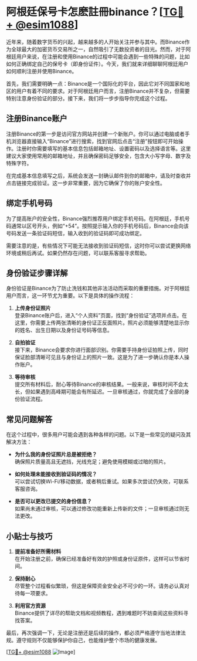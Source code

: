 # 阿根廷保号卡怎麽註冊binance？[[TG💪+ @esim1088](https://t.me/s/esim1088)]

近年来，随着数字货币的兴起，越来越多的人开始关注并参与其中。而Binance作为全球最大的加密货币交易所之一，自然吸引了无数投资者的目光。然而，对于阿根廷用户来说，在注册和使用Binance的过程中可能会遇到一些特殊的问题，比如如何正确绑定自己的保号卡（即身份证件）。今天，我们就来详细聊聊阿根廷用户如何顺利注册并使用Binance。

首先，我们需要明确一点：Binance是一个国际化的平台，因此它对不同国家和地区的用户有着不同的要求。对于阿根廷用户而言，注册Binance并不复杂，但需要特别注意身份验证的部分。接下来，我们将一步步指导你完成这个过程。

## 注册Binance账户

注册Binance的第一步是访问官方网站并创建一个新账户。你可以通过电脑或者手机浏览器直接输入“Binance”进行搜索，找到官网后点击“注册”按钮即可开始操作。注册时你需要填写的基本信息包括邮箱地址、设置密码以及选择语言等。这里建议大家使用常用的邮箱地址，并且确保密码足够安全，包含大小写字母、数字及特殊字符。

在完成基本信息填写之后，系统会发送一封确认邮件到你的邮箱中，请及时查收并点击链接完成验证。这一步非常重要，因为它确保了你的账户安全性。

## 绑定手机号码

为了提高账户的安全性，Binance强烈推荐用户绑定手机号码。在阿根廷，手机号码通常以区号开头，例如“+54”。按照提示输入你的手机号码后，Binance会向该号码发送一条验证码短信，输入收到的验证码即可成功绑定。

需要注意的是，有些情况下可能无法接收到验证码短信，这时你可以尝试更换网络环境或稍后再试。如果仍然存在问题，可以联系客服寻求帮助。

## 身份验证步骤详解

身份验证是Binance为了防止洗钱和其他非法活动而采取的重要措施。对于阿根廷用户而言，这一环节尤为重要。以下是具体的操作流程：

1. **上传身份证照片**  
   登录Binance账户后，进入“个人资料”页面，找到“身份验证”选项并点击。在这里，你需要上传两张清晰的身份证正反面照片。照片必须能够清楚地显示你的姓名、出生日期以及身份证号码等信息。

2. **自拍验证**  
   接下来，Binance会要求你进行面部识别。你需要手持身份证拍照上传，同时保证脸部清晰可见且与身份证上的照片一致。这是为了进一步确认你是本人操作账户。

3. **等待审核**  
   提交所有材料后，耐心等待Binance的审核结果。一般来说，审核时间不会太长，但如果遇到高峰期可能会有所延迟。一旦审核通过，你就完成了全部的身份验证流程。

## 常见问题解答

在这个过程中，很多用户可能会遇到各种各样的问题。以下是一些常见的疑问及其解决方法：

- **为什么我的身份证照片总是被拒绝？**  
  确保照片质量高且无遮挡，光线充足；避免使用模糊或过暗的照片。

- **如何处理未能接收到验证码的情况？**  
  可以尝试切换Wi-Fi/移动数据，或者稍后重试。如果多次尝试仍失败，可联系客服咨询。

- **是否可以更改已提交的身份信息？**  
  如果尚未通过审核，可以通过修改功能重新上传新的文件；一旦审核通过则无法更改。

## 小贴士与技巧

1. **提前准备好所需材料**  
   在开始注册之前，确保已经准备好有效的护照或身份证原件，这样可以节省时间。

2. **保持耐心**  
   尽管整个过程看似繁琐，但这是保障资金安全必不可少的一环。请务必认真对待每一项要求。

3. **利用官方资源**  
   Binance提供了详尽的帮助文档和视频教程，遇到难题时不妨查阅这些资料寻找答案。

最后，再次强调一下，无论是注册还是后续的操作，都必须严格遵守当地法律法规。遵守规则不仅能够保护你自己，也能维护整个市场的健康发展。

[[TG💪+ @esim1088](https://t.me/s/esim1088) ![Image](https://i.postimg.cc/4NQfJmqS/Snipaste-2025-05-13-00-14-12.png)]